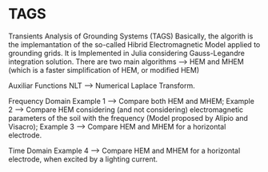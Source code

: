 # TAGS
Transients Analysis of Grounding Systems (TAGS)
Basically, the algorith is the implemantation of the so-called Hibrid Electromagnetic Model applied to grounding grids. It is Implemented in Julia considering Gauss-Legandre integration solution. 
There are two main algorithms --> HEM and MHEM (which is a faster simplification of HEM, or modified HEM)

Auxiliar Functions
NLT --> Numerical Laplace Transform.

Frequency Domain
Example 1 --> Compare both HEM and MHEM;
Example 2 --> Compare HEM considering (and not considering) electromagnetic parameters of the soil with the frequency (Model proposed by Alipio and Visacro);
Example 3 --> Compare HEM and MHEM for a horizontal electrode.

Time Domain
Example 4 --> Compare HEM and MHEM for a horizontal electrode, when excited by a lighting current.
